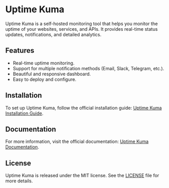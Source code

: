 # Uptime Kuma

Uptime Kuma is a self-hosted monitoring tool that helps you monitor the uptime of your websites, services, and APIs. It provides real-time status updates, notifications, and detailed analytics.

## Features
- Real-time uptime monitoring.
- Support for multiple notification methods (Email, Slack, Telegram, etc.).
- Beautiful and responsive dashboard.
- Easy to deploy and configure.

## Installation
To set up Uptime Kuma, follow the official installation guide: [Uptime Kuma Installation Guide](https://github.com/louislam/uptime-kuma#installation).

## Documentation
For more information, visit the official documentation: [Uptime Kuma Documentation](https://github.com/louislam/uptime-kuma/wiki).

## License
Uptime Kuma is released under the MIT license. See the [LICENSE](https://github.com/louislam/uptime-kuma/blob/master/LICENSE) file for more details.